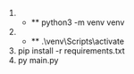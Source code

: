 1.   *   ** python3 -m venv venv
2.   *   ** .\venv\Scripts\activate  
3. pip install -r requirements.txt
4. py main.py
